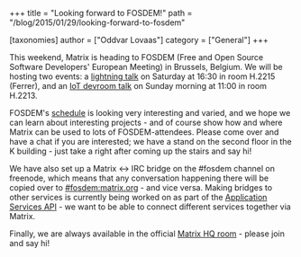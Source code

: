 +++
title = "Looking forward to FOSDEM!"
path = "/blog/2015/01/29/looking-forward-to-fosdem"

[taxonomies]
author = ["Oddvar Lovaas"]
category = ["General"]
+++

This weekend, Matrix is heading to FOSDEM (Free and Open Source Software Developers' European Meeting) in Brussels, Belgium. We will be hosting two events: a <a href="https://fosdem.org/2015/schedule/event/matrix/" title="lightning talk">lightning talk</a> on Saturday at 16:30 in room H.2215 (Ferrer), and an <a href="https://fosdem.org/2015/schedule/event/deviot04/" title="IoT devroom talk">IoT devroom talk</a> on Sunday morning at 11:00 in room H.2213.

FOSDEM's <a href="https://fosdem.org/2015/schedule/" title="schedule">schedule</a> is looking very interesting and varied, and we hope we can learn about interesting projects - and of course show how and where Matrix can be used to lots of FOSDEM-attendees. Please come over and have a chat if you are interested; we have a stand on the second floor in the K building - just take a right after coming up the stairs and say hi!

We have also set up a Matrix <-> IRC bridge on the #fosdem channel on freenode, which means that any conversation happening there will be copied over to <a href="/beta/#/room/#fosdem:matrix.org" title="#fosdem:matrix.org">#fosdem:matrix.org</a> - and vice versa. Making bridges to other services is currently being worked on as part of the <a href="https://github.com/matrix-org/matrix-doc/blob/application-services/drafts/application_services.rst" title="Application Services API">Application Services API</a> - we want to be able to connect different services together via Matrix.

Finally, we are always available in the official <a href="/beta/#/room/#matrix:matrix.org" title="Matrix HQ room">Matrix HQ room</a> - please join and say hi!
